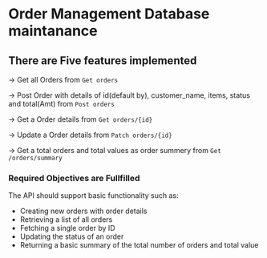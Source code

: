 # Order Management Database maintanance

## There are Five features implemented

-> Get all Orders from `Get orders`

-> Post Order with details of id(default by), customer_name, items, status and total(Amt) from `Post orders` 

-> Get a Order details from `Get orders/{id}`

-> Update a Order details from `Patch orders/{id}`

-> Get a total orders and total values as order summery from `Get /orders/summary`


### Required Objectives are Fullfilled

The API should support basic functionality such as:
- Creating new orders with order details
- Retrieving a list of all orders
- Fetching a single order by ID
- Updating the status of an order
- Returning a basic summary of the total number of orders and total value
